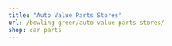 ```yaml
---
title: "Auto Value Parts Stores"
url: /bowling-green/auto-value-parts-stores/
shop: car parts
---
```

